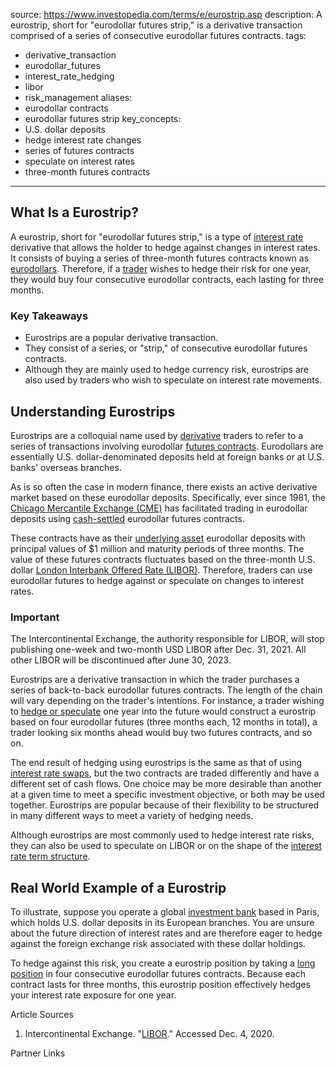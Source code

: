  
source: https://www.investopedia.com/terms/e/eurostrip.asp
description: A eurostrip, short for "eurodollar futures strip," is a derivative transaction
  comprised of a series of consecutive eurodollar futures contracts.
tags:
  - derivative_transaction
  - eurodollar_futures
  - interest_rate_hedging
  - libor
  - risk_management
aliases:
  - eurodollar contracts
  - eurodollar futures strip
key_concepts:
  - U.S. dollar deposits
  - hedge interest rate changes
  - series of futures contracts
  - speculate on interest rates
  - three-month futures contracts
---


## What Is a Eurostrip?

A eurostrip, short for "eurodollar futures strip," is a type of [interest rate](https://www.investopedia.com/terms/i/interestrate.asp) derivative that allows the holder to hedge against changes in interest rates. It consists of buying a series of three-month futures contracts known as [eurodollars](https://www.investopedia.com/terms/e/eurodollar.asp). Therefore, if a [trader](https://www.investopedia.com/terms/t/trader.asp) wishes to hedge their risk for one year, they would buy four consecutive eurodollar contracts, each lasting for three months.

### Key Takeaways

- Eurostrips are a popular derivative transaction.
- They consist of a series, or "strip," of consecutive eurodollar futures contracts.
- Although they are mainly used to hedge currency risk, eurostrips are also used by traders who wish to speculate on interest rate movements.

## Understanding Eurostrips

Eurostrips are a colloquial name used by [derivative](https://www.investopedia.com/terms/d/derivative.asp) traders to refer to a series of transactions involving eurodollar [futures contracts](https://www.investopedia.com/terms/f/futurescontract.asp). Eurodollars are essentially U.S. dollar-denominated deposits held at foreign banks or at U.S. banks' overseas branches.

As is so often the case in modern finance, there exists an active derivative market based on these eurodollar deposits. Specifically, ever since 1981, the [Chicago Mercantile Exchange (CME)](https://www.investopedia.com/terms/c/cme.asp) has facilitated trading in eurodollar deposits using [cash-settled](https://www.investopedia.com/terms/c/cashsettlement.asp) eurodollar futures contracts.

These contracts have as their [underlying asset](https://www.investopedia.com/terms/u/underlying.asp) eurodollar deposits with principal values of $1 million and maturity periods of three months. The value of these futures contracts fluctuates based on the three-month U.S. dollar [London Interbank Offered Rate (LIBOR)](https://www.investopedia.com/terms/l/libor.asp). Therefore, traders can use eurodollar futures to hedge against or speculate on changes to interest rates.

### Important

The Intercontinental Exchange, the authority responsible for LIBOR, will stop publishing one-week and two-month USD LIBOR after Dec. 31, 2021. All other LIBOR will be discontinued after June 30, 2023.

Eurostrips are a derivative transaction in which the trader purchases a series of back-to-back eurodollar futures contracts. The length of the chain will vary depending on the trader's intentions. For instance, a trader wishing to [hedge or speculate](https://www.investopedia.com/ask/answers/difference-between-hedging-and-speculation/) one year into the future would construct a eurostrip based on four eurodollar futures (three months each, 12 months in total), a trader looking six months ahead would buy two futures contracts, and so on.

The end result of hedging using eurostrips is the same as that of using [interest rate swaps](https://www.investopedia.com/terms/i/interestrateswap.asp), but the two contracts are traded differently and have a different set of cash flows. One choice may be more desirable than another at a given time to meet a specific investment objective, or both may be used together. Eurostrips are popular because of their flexibility to be structured in many different ways to meet a variety of hedging needs.

Although eurostrips are most commonly used to hedge interest rate risks, they can also be used to speculate on LIBOR or on the shape of the [interest rate term structure](https://www.investopedia.com/terms/t/termstructure.asp).

## Real World Example of a Eurostrip

To illustrate, suppose you operate a global [investment bank](https://www.investopedia.com/terms/i/investment-banking.asp) based in Paris, which holds U.S. dollar deposits in its European branches. You are unsure about the future direction of interest rates and are therefore eager to hedge against the foreign exchange risk associated with these dollar holdings.

To hedge against this risk, you create a eurostrip position by taking a [long position](https://www.investopedia.com/terms/l/long.asp) in four consecutive eurodollar futures contracts. Because each contract lasts for three months, this eurostrip position effectively hedges your interest rate exposure for one year.

Article Sources

1. Intercontinental Exchange. "[LIBOR](https://www.theice.com/iba/libor)." Accessed Dec. 4, 2020.

Partner Links
